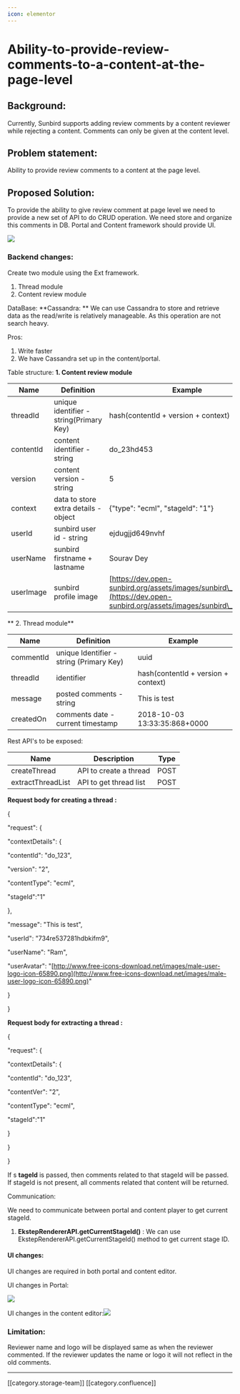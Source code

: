 ```yaml
---
icon: elementor
---
```


# Ability-to-provide-review-comments-to-a-content-at-the-page-level

## Background:

Currently, Sunbird supports adding review comments by a content reviewer while rejecting a content. Comments can only be given at the content level.

## Problem statement:

Ability to provide review comments to a content at the page level.

## Proposed Solution:

To provide the ability to give review comment at page level we need to provide a new set of API to do CRUD operation. We need store and organize this comments in DB. Portal and Content framework should provide UI.

![](<../../../../../../../Design/sbdesign-ed-kn-hw2/images/storage/Untitled Diagram.jpg>)

### Backend changes:

Create two module using the Ext framework.

1. Thread module
2. Content review module

DataBase:  \*\*Cassandra: \*\* We can use Cassandra to store and retrieve data as the read/write is relatively manageable. As this operation are not search heavy.

Pros:&#x20;

1. Write faster
2. We have Cassandra set up in the content/portal.&#x20;

Table structure:           **1. Content review module**

| Name      | Definition                              | Example                                                                                                                      |
| --------- | --------------------------------------- | ---------------------------------------------------------------------------------------------------------------------------- |
| threadId  | unique identifier - string(Primary Key) | hash(contentId + version + context)                                                                                          |
| contentId | content identifier - string             | do\_23hd453                                                                                                                  |
| version   | content version - string                | 5                                                                                                                            |
| context   | data to store extra details - object    | {"type": "ecml", "stageId": "1"}                                                                                             |
| userId    | sunbird user id - string                | ejdugjjd649nvhf                                                                                                              |
| userName  | sunbird firstname + lastname            | Sourav Dey                                                                                                                   |
| userImage | sunbird profile image                   | [https://dev.open-sunbird.org/assets/images/sunbird\_logo.png](https://dev.open-sunbird.org/assets/images/sunbird\_logo.png) |

\*\*         2. Thread module\*\*

| Name      | Definition                               | Example                             |
| --------- | ---------------------------------------- | ----------------------------------- |
| commentId | unique Identifier - string (Primary Key) | uuid                                |
| threadId  | identifier                               | hash(contentId + version + context) |
| message   | posted comments - string                 | This is test                        |
| createdOn | comments date - current timestamp        | 2018-10-03 13:33:35:868+0000        |

Rest API's to be exposed:

| Name              | Description            | Type |
| ----------------- | ---------------------- | ---- |
| createThread      | API to create a thread | POST |
| extractThreadList | API to get thread list | POST |

**Request body for creating a thread :**

{

"request": {

"contextDetails": {

"contentId": "do\_123",

"version": "2",

"contentType": "ecml",

"stageId":"1"

},

"message": "This is test",

"userId": "734re537281hdbkifm9",

"userName": "Ram",

"userAvatar": "[http://www.free-icons-download.net/images/male-user-logo-icon-65890.png](http://www.free-icons-download.net/images/male-user-logo-icon-65890.png)"

}

}

**Request body for extracting a thread :**

{

"request": {

"contextDetails": {

"contentId": "do\_123",

"contentVer": "2",

"contentType": "ecml",

"stageId":"1"

}

}

}

If s **tageId** is passed, then comments related to that stageId will be passed. If stageId is not present, all comments related that content will be returned.

Communication:&#x20;

We need to communicate between portal and content player to get current stageId.

1. **EkstepRendererAPI.getCurrentStageId()** : We can use EkstepRendererAPI.getCurrentStageId() method to get current stage ID.

#### UI changes:

UI changes are required in both portal and content editor.

UI changes in Portal:&#x20;

![](../../../../../../../Design/sbdesign-ed-kn-hw2/images/storage/2.png)

UI changes in the content editor:![](../../../../../../../Design/sbdesign-ed-kn-hw2/images/storage/3.png)

### Limitation:&#x20;

Reviewer name and logo will be displayed same as when the reviewer commented. If the reviewer updates the name or logo it will not reflect in the old comments.

***

\[\[category.storage-team]] \[\[category.confluence]]
